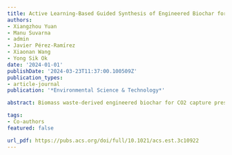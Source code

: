```yaml
---
title: Active Learning-Based Guided Synthesis of Engineered Biochar for CO2 Capture
authors:
- Xiangzhou Yuan
- Manu Suvarna
- admin
- Javier Pérez-Ramı́rez
- Xiaonan Wang
- Yong Sik Ok
date: '2024-01-01'
publishDate: '2024-03-23T11:37:00.100509Z'
publication_types:
- article-journal
publication: '*Environmental Science & Technology*'

abstract: Biomass waste-derived engineered biochar for CO2 capture presents a viable route for climate change mitigation and sustainable waste management. However, optimally synthesizing them for enhanced performance is time- and labor-intensive. To address these issues, we devise an active learning strategy to guide and expedite their synthesis with improved CO2 adsorption capacities. Our framework learns from experimental data and recommends optimal synthesis parameters, aiming to maximize the narrow micropore volume of engineered biochar, which exhibits a linear correlation with its CO2 adsorption capacity. We experimentally validate the active learning predictions, and these data are iteratively leveraged for subsequent model training and revalidation, thereby establishing a closed loop. Over three active learning cycles, we synthesized 16 property-specific engineered biochar samples such that the CO2 uptake nearly doubled by the final round. We demonstrate a data-driven workflow to accelerate the development of high-performance engineered biochar with enhanced CO2 uptake and broader applications as a functional material.

tags:
- Co-authors
featured: false

url_pdf: https://pubs.acs.org/doi/full/10.1021/acs.est.3c10922
---
```

